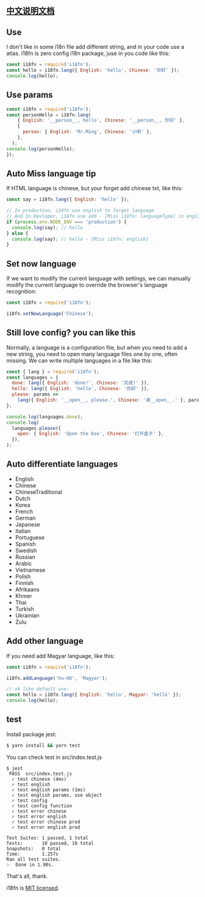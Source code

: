 ## [中文说明文档](./README-CN.md)

## Use

I don't like in some i18n file add different string, and in your code use a atlas.
i18fn is zero config i18n package, juse in you code like this:

```js
const i18fn = require('i18fn');
const hello = i18fn.lang({ English: 'hello', Chinese: '你好' });
console.log(hello);
```

## Use params

```js
const i18fn = require('i18fn');
const personHello = i18fn.lang(
    { English: '__person__, hello', Chinese: '__person__, 你好' },
    {
      person: { English: 'Mr.Ming', Chinese: '小明' },
    },
  );
console.log(personHello);
});
```

## Auto Miss language tip

If HTML language is chinese, but your forget add chinese txt, like this:

```js
const say = i18fn.lang({ English: 'hello' });

// In production, i18fn use english to forget language
// And In Devloper, i18fn use add - [Miss i18fn: languageType] in english
if (process.env.NODE_ENV === 'production') {
  console.log(say); // hello
} else {
  console.log(say); // hello - [Miss i18fn: english]
}
```

## Set now language

If we want to modify the current language with settings, we can manually modify the current language to override the browser's language recognition:

```js
const i18fn = require('i18fn');

i18fn.setNowLanguage('Chinese');
```

## Still love config? you can like this

Normally, a language is a configuration file, but when you need to add a new string, you need to open many language files one by one, often missing. We can write multiple languages in a file like this:

```js
const { lang } = require('i18fn');
const languages = {
  done: lang({ English: 'done!', Chinese: '完成!' }),
  hello: lang({ English: 'hello', Chinese: '你好' }),
  please: params =>
    lang({ English: '__open__, please.', Chinese: '请__open__.' }, params),
};

console.log(languages.done);
console.log(
  languages.please({
    open: { English: 'Open the box', Chinese: '打开盒子' },
  }),
);
```

## Auto differentiate languages

- English
- Chinese
- ChineseTraditional
- Dutch
- Korea
- French
- German
- Japanese
- Italian
- Portuguese
- Spanish
- Swedish
- Russian
- Arabic
- Vietnamese
- Polish
- Finnish
- Afrikaans
- Khmer
- Thai
- Turkish
- Ukrainian
- Zulu

## Add other language

If you need add Magyar language, like this:

```js
const i18fn = require('i18fn');

i18fn.addLanguage('hu-HU', 'Magyar');

// ok like default use:
const hello = i18fn.lang({ English: 'hello', Magyar: 'helló' });
console.log(hello);
```

## test

Install package jest:

```sh
$ yarn install && yarn test
```

You can check test in src/index.test.js

```
$ jest
 PASS  src/index.test.js
  ✓ test chinese (4ms)
  ✓ test english
  ✓ test english params (1ms)
  ✓ test english params, use object
  ✓ test config
  ✓ test config function
  ✓ test error chinese
  ✓ test error english
  ✓ test error chinese prod
  ✓ test error english prod

Test Suites: 1 passed, 1 total
Tests:       10 passed, 10 total
Snapshots:   0 total
Time:        1.257s
Ran all test suites.
✨  Done in 1.98s.
```

That's all, thank.

i18fn is [MIT licensed](./LICENSE).
